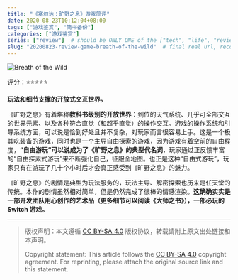 ```yaml
---
title: "《塞尔达：旷野之息》游戏简评"
date: 2020-08-23T10:12:04+08:00
tags: ["游戏鉴赏", "简书备份"]
categories: ["游戏鉴赏"]
series: ["review"]  # should be ONLY ONE of the ["tech", "life", "review"]
slug: "20200823-review-game-breath-of-the-wild"  # final real url, recommend: start by date, follow lower case words with hyphen splitter. E.g., `20230316-text-title`
---
```


![Breath of the Wild](/img/posts/9835942-6a3e5f0776115bfa.jpg "Breath of the Wild")

评分：⭐⭐⭐⭐⭐

**玩法和细节支撑的开放式交互世界。**

《旷野之息》有着堪称**教科书级别的开放世界**：到位的天气系统、几乎可全部交互的世界元素、以及各种符合直觉（和超乎直觉）的操作交互。游戏的操作系统和引导系统方面，可以说是恰到好处且并不复杂，对玩家而言很容易上手。这是一个极其吃装备的游戏，同时也是一个主导自由探索的游戏，因为游戏有着空前的自由程度，**“自由游玩”可以说成为了《旷野之息》的典型代名词**，玩家通过正反馈丰富的“自由探索式游玩”来不断强化自己，征服全地图。也正是这种“自由式游玩”，玩家只有在游玩了几十个小时后才会真正感受到《旷野之息》的魅力。

《旷野之息》的剧情是典型为玩法服务的，玩法主导、解密探索也历来是任天堂的传统。本作的剧情虽然相对简单，但是仍然完成了很棒的情感渲染。**这确确实实是一部开发团队用心创作的艺术品（更多细节可以阅读《大师之书》），一部必玩的 Switch 游戏。**


---

> 版权声明：本文遵循 [CC BY-SA 4.0](https://creativecommons.org/licenses/by-sa/4.0/deed.zh) 版权协议，转载请附上原文出处链接和本声明。
>
> Copyright statement: This article follows the [CC BY-SA 4.0](https://creativecommons.org/licenses/by-sa/4.0/deed.en) copyright agreement. For reprinting, please attach the original source link and this statement.
